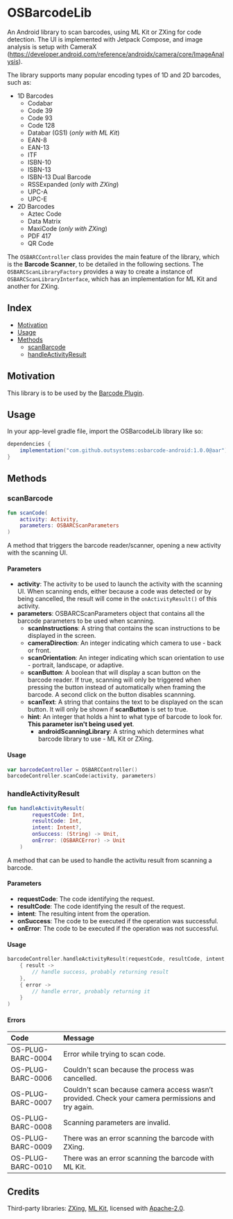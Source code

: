 # OSBarcodeLib

An Android library to scan barcodes, using ML Kit or ZXing for code detection. The UI is implemented with Jetpack Compose, and image analysis is setup with CameraX (https://developer.android.com/reference/androidx/camera/core/ImageAnalysis).

The library supports many popular encoding types of 1D and 2D barcodes, such as:
- 1D Barcodes
	- Codabar
	- Code 39
	- Code 93
	- Code 128
	- Databar (GS1)	(*only with ML Kit*)
	- EAN-8
	- EAN-13
	- ITF
	- ISBN-10
	- ISBN-13
	- ISBN-13 Dual Barcode
	- RSSExpanded (*only with ZXing*)
	- UPC-A
	- UPC-E
- 2D Barcodes
	- Aztec Code
	- Data Matrix
 	- MaxiCode (*only with ZXing*)
	- PDF 417
	- QR Code

The `OSBARCController` class provides the main feature of the library, which is the **Barcode Scanner**, to be detailed in the following sections. 
The `OSBARCScanLibraryFactory` provides a way to create a instance of `OSBARCScanLibraryInterface`, which has an implementation for ML Kit and another for ZXing.

## Index

- [Motivation](#motivation)
- [Usage](#usage)
- [Methods](#methods)
    - [scanBarcode](#scanbarcode)
    - [handleActivityResult](#handleactivityresult)

## Motivation

This library is to be used by the [Barcode Plugin](https://github.com/OutSystems/cordova-outsystems-barcode).

## Usage

In your app-level gradle file, import the OSBarcodeLib library like so:

```gradle
dependencies {
    implementation("com.github.outsystems:osbarcode-android:1.0.0@aar")
}
```

## Methods

### scanBarcode

```kotlin
fun scanCode(
    activity: Activity,
    parameters: OSBARCScanParameters
)
```

A method that triggers the barcode reader/scanner, opening a new activity with the scanning UI.

#### Parameters

- **activity**: The activity to be used to launch the activity with the scanning UI. When scanning ends, either because a code was detected or by being cancelled, the result will come in the ``onActivityResult()`` of this activity.
- **parameters**: OSBARCScanParameters object that contains all the barcode parameters to be used when scanning.
	- **scanInstructions**: A string that contains the scan instructions to be displayed in the screen.
	- **cameraDirection**: An integer indicating which camera to use - back or front.
	- **scanOrientation**: An integer indicating which scan orientation to use - portrait, landscape, or adaptive.
	- **scanButton**: A boolean that will display a scan button on the barcode reader. If true, scanning will only be triggered when pressing the button instead of automatically when framing the barcode. A second click on the button disables scannning.
  - **scanText**: A string that contains the text to be displayed on the scan button. It will only be shown if **scanButton** is set to true.
  - **hint**: An integer that holds a hint to what type of barcode to look for. **This parameter isn't being used yet**.
	- **androidScanningLibrary**: A string which determines what barcode library to use - ML Kit or ZXing.
    
#### Usage

```kotlin
var barcodeController = OSBARCController()
barcodeController.scanCode(activity, parameters)
```

### handleActivityResult

```kotlin
fun handleActivityResult(
        requestCode: Int,
        resultCode: Int,
        intent: Intent?,
        onSuccess: (String) -> Unit,
        onError: (OSBARCError) -> Unit
    )
```

A method that can be used to handle the activitu result from scanning a barcode.

#### Parameters

- **requestCode**: The code identifying the request.
- **resultCode**: The code identifying the result of the request.
- **intent**: The resulting intent from the operation.
- **onSuccess**: The code to be executed if the operation was successful.
- **onError**: The code to be executed if the operation was not successful.
    
#### Usage

```kotlin
barcodeController.handleActivityResult(requestCode, resultCode, intent,
    { result ->
        // handle success, probably returning result
    },
    { error ->
        // handle error, probably returning it
    }
)
```

#### Errors

|Code|Message|
|:-|:-|
|OS-PLUG-BARC-0004|Error while trying to scan code.|
|OS-PLUG-BARC-0006|Couldn't scan because the process was cancelled.|
|OS-PLUG-BARC-0007|Couldn't scan because camera access wasn’t provided. Check your camera permissions and try again.|
|OS-PLUG-BARC-0008|Scanning parameters are invalid.|
|OS-PLUG-BARC-0009|There was an error scanning the barcode with ZXing.|
|OS-PLUG-BARC-0010|There was an error scanning the barcode with ML Kit.|

## Credits

Third-party libraries: [ZXing](https://github.com/zxing/zxing), [ML Kit](https://developers.google.com/ml-kit),  licensed with [Apache-2.0](https://www.apache.org/licenses/LICENSE-2.0).

